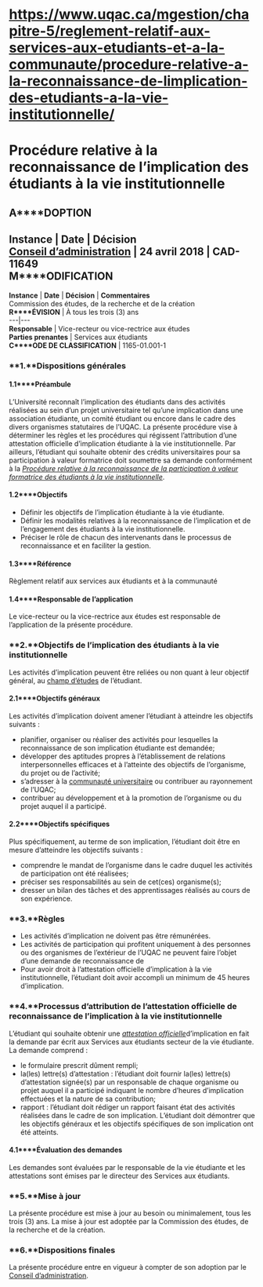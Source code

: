 # https://www.uqac.ca/mgestion/chapitre-5/reglement-relatif-aux-services-aux-etudiants-et-a-la-communaute/procedure-relative-a-la-reconnaissance-de-limplication-des-etudiants-a-la-vie-institutionnelle/

# Procédure relative à la reconnaissance de l’implication des étudiants à la vie institutionnelle
**A****DOPTION**  
---  
**Instance** | **Date** | **Décision**  
[Conseil d’administration](https://www.uqac.ca/mgestion/chapitre-5/reglement-relatif-aux-services-aux-etudiants-et-a-la-communaute/procedure-relative-a-la-reconnaissance-de-limplication-des-etudiants-a-la-vie-institutionnelle/<https:/www.uqac.ca/mgestion/lexique/conseil-dadministration/>) | 24 avril 2018 | CAD-11649  
**M****ODIFICATION**  
---  
**Instance** | **Date** | **Décision** | **Commentaires**  
Commission des études, de la recherche et de la création  
**R****ÉVISION** | À tous les trois (3) ans  
---|---  
**Responsable** | Vice-recteur ou vice-rectrice aux études  
**Parties prenantes** | Services aux étudiants  
**C****ODE DE CLASSIFICATION** | 1165-01.001-1  
### **1.****Dispositions générales**
#### **1.1****Préambule**
L’Université reconnaît l’implication des étudiants dans des activités réalisées au sein d’un projet universitaire tel qu’une implication dans une association étudiante, un comité étudiant ou encore dans le cadre des divers organismes statutaires de l’UQAC. La présente procédure vise à déterminer les règles et les procédures qui régissent l’attribution d’une attestation officielle d’implication étudiante à la vie institutionnelle.
Par ailleurs, l’étudiant qui souhaite obtenir des crédits universitaires pour sa participation à valeur formatrice doit soumettre sa demande conformément à la [_Procédure relative à la reconnaissance de la participation à valeur formatrice des étudiants à la vie institutionnelle_](https://www.uqac.ca/mgestion/chapitre-5/reglement-relatif-aux-services-aux-etudiants-et-a-la-communaute/procedure-relative-a-la-reconnaissance-de-limplication-des-etudiants-a-la-vie-institutionnelle/<https:/www.uqac.ca/mgestion/wp-content/uploads/2018/11/1163-02.001-9.pdf>).
#### **1.2****Objectifs**
  * Définir les objectifs de l’implication étudiante à la vie étudiante.
  * Définir les modalités relatives à la reconnaissance de l’implication et de l’engagement des étudiants à la vie institutionnelle.
  * Préciser le rôle de chacun des intervenants dans le processus de reconnaissance et en faciliter la gestion.


#### **1.3****Référence**
Règlement relatif aux services aux étudiants et à la communauté
#### **1.4****Responsable de l’application**
Le vice-recteur ou la vice-rectrice aux études est responsable de l’application de la présente procédure.
### **2.****Objectifs de l’implication des étudiants à la vie institutionnelle**
Les activités d’implication peuvent être reliées ou non quant à leur objectif général, au [champ d’études](https://www.uqac.ca/mgestion/chapitre-5/reglement-relatif-aux-services-aux-etudiants-et-a-la-communaute/procedure-relative-a-la-reconnaissance-de-limplication-des-etudiants-a-la-vie-institutionnelle/<https:/www.uqac.ca/mgestion/lexique/champ-detudes/>) de l’étudiant.
#### **2.1****Objectifs généraux**
Les activités d’implication doivent amener l’étudiant à atteindre les objectifs suivants :
  * planifier, organiser ou réaliser des activités pour lesquelles la reconnaissance de son implication étudiante est demandée;
  * développer des aptitudes propres à l’établissement de relations interpersonnelles efficaces et à l’atteinte des objectifs de l’organisme, du projet ou de l’activité;
  * s’adresser à la [communauté universitaire](https://www.uqac.ca/mgestion/chapitre-5/reglement-relatif-aux-services-aux-etudiants-et-a-la-communaute/procedure-relative-a-la-reconnaissance-de-limplication-des-etudiants-a-la-vie-institutionnelle/<https:/www.uqac.ca/mgestion/lexique/communaute-universitaire/>) ou contribuer au rayonnement de l’UQAC;
  * contribuer au développement et à la promotion de l’organisme ou du projet auquel il a participé.


#### **2.2****Objectifs spécifiques**
Plus spécifiquement, au terme de son implication, l’étudiant doit être en mesure d’atteindre les objectifs suivants :
  * comprendre le mandat de l’organisme dans le cadre duquel les activités de participation ont été réalisées;
  * préciser ses responsabilités au sein de cet(ces) organisme(s);
  * dresser un bilan des tâches et des apprentissages réalisés au cours de son expérience.


### **3.****Règles**
  * Les activités d’implication ne doivent pas être rémunérées.
  * Les activités de participation qui profitent uniquement à des personnes ou des organismes de l’extérieur de l’UQAC ne peuvent faire l’objet d’une demande de reconnaissance de
  * Pour avoir droit à l’attestation officielle d’implication à la vie institutionnelle, l’étudiant doit avoir accompli un minimum de 45 heures d’implication.


### **4.****Processus d’attribution de l’attestation officielle de reconnaissance de l’implication à la vie institutionnelle**
L’étudiant qui souhaite obtenir une [_attestation officielle_](https://www.uqac.ca/mgestion/chapitre-5/reglement-relatif-aux-services-aux-etudiants-et-a-la-communaute/procedure-relative-a-la-reconnaissance-de-limplication-des-etudiants-a-la-vie-institutionnelle/<http:/sae.uqac.ca/vie-etudiante/reconnaissance-de-limplication/>)d’implication en fait la demande par écrit aux Services aux étudiants secteur de la vie étudiante.
La demande comprend :
  * le formulaire prescrit dûment rempli;
  * la(les) lettre(s) d’attestation : l’étudiant doit fournir la(les) lettre(s) d’attestation signée(s) par un responsable de chaque organisme ou projet auquel il a participé indiquant le nombre d’heures d’implication effectuées et la nature de sa contribution;
  * rapport : l’étudiant doit rédiger un rapport faisant état des activités réalisées dans le cadre de son implication. L’étudiant doit démontrer que les objectifs généraux et les objectifs spécifiques de son implication ont été atteints.


#### **4.1****Évaluation des demandes**
Les demandes sont évaluées par le responsable de la vie étudiante et les attestations sont émises par le directeur des Services aux étudiants.
### **5.****Mise à jour**
La présente procédure est mise à jour au besoin ou minimalement, tous les trois (3) ans. La mise à jour est adoptée par la Commission des études, de la recherche et de la création.
### **6.****Dispositions finales**
La présente procédure entre en vigueur à compter de son adoption par le [Conseil d’administration](https://www.uqac.ca/mgestion/chapitre-5/reglement-relatif-aux-services-aux-etudiants-et-a-la-communaute/procedure-relative-a-la-reconnaissance-de-limplication-des-etudiants-a-la-vie-institutionnelle/<https:/www.uqac.ca/mgestion/lexique/conseil-dadministration/>).
